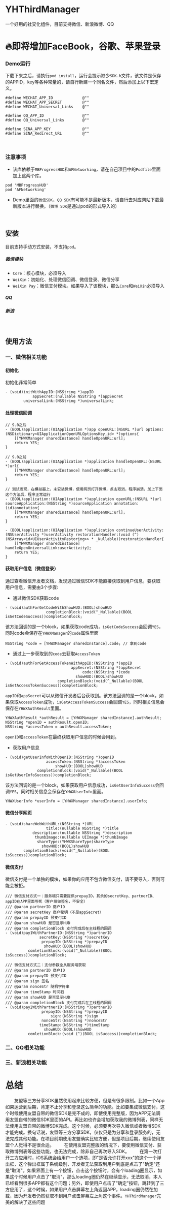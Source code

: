 # YHThirdManager
一个好用的社交化组件，目前支持微信、新浪微博、QQ

# 🔥即将增加FaceBook，谷歌、苹果登录

### Demo运行
下载下来之后，请执行`pod install`，运行会提示缺少`SDK.h`文件，该文件是保存的APPID，key等各种常量的，请自行新建一个同名文件，然后添加上以下宏定义。
```
#define WECHAT_APP_ID             @""
#define WECHAT_APP_SECRET         @""
#define WECHAT_Universal_Links    @""

#define QQ_APP_ID                 @""
#define QQ_Universal_Links        @""

#define SINA_APP_KEY              @""
#define SINA_Redirect_URL         @""
```
<br>

### 注意事项
- 该库依赖于`MBProgressHUD`和`AFNetworking`，请在自己项目中的`Podfile`里面加上这两个库。


```
pod 'MBProgressHUD'
pod 'AFNetworking'
```

- Demo里面的`微信SDK`，`QQ SDK`有可能不是最新版本，请自行去对应网站下载最新版本进行替换。（`微博 SDK`是通过pod的形式导入的）

<br/>

## 安装
目前支持手动方式安装，不支持`pod`。
##### 微信模块
- `Core`：核心模块，必须导入
- `WeiXin`：初始化、处理微信回调、微信登录、微信分享
- `WeiXin Pay`：微信支付模块。如果导入了该模块，那么`Core`和`WeiXin`必须导入

##### QQ

##### 新浪


<br/>

## 使用方法
### 一、微信相关功能
#### 初始化
初始化非常简单
```
- (void)initWithAppID:(NSString *)appID
            appSecret:(nullable NSString *)appSecret
        universalLink:(NSString *)universalLink;
```
#### 处理微信回调
```
// 9.0之后
- (BOOL)application:(UIApplication *)app openURL:(NSURL *)url options:(NSDictionary<UIApplicationOpenURLOptionsKey,id> *)options{
    [[YHWXManager sharedInstance] handleOpenURL:url];
    return YES;
}

// 9.0之前
- (BOOL)application:(UIApplication *)application handleOpenURL:(NSURL *)url{
    [[YHWXManager sharedInstance] handleOpenURL:url];
    return YES;
}

// 测试发现，在模拟器上，未安装微博，使用网页打开微博，点击取消，程序崩溃，加上下面这个方法后，程序正常运行
- (BOOL)application:(UIApplication *)application openURL:(NSURL *)url sourceApplication:(NSString *)sourceApplication annotation:(id)annotation{
    [[YHWXManager sharedInstance] handleOpenURL:url];
    return YES;
}

- (BOOL)application:(UIApplication *)application continueUserActivity:(NSUserActivity *)userActivity restorationHandler:(void (^)(NSArray<id<UIUserActivityRestoring>> * _Nullable))restorationHandler{
    [[YHWXManager sharedInstance] handleOpenUniversalLink:userActivity];
    return YES;
}
```

#### 获取用户信息（微信登录）
通过查看微信开发者文档，发现通过微信SDK不能直接获取到用户信息，要获取用户信息，需要由3个步骤:
- 通过微信SDK获取code

```
- (void)authForGetCodeWithShowHUD:(BOOL)showHUD
                  completionBlock:(void(^_Nullable)(BOOL isGetCodeSuccess))completionBlock;
```
该方法回调的是一个block，如果获取code成功，`isGetCodeSuccess`会回调`YES`，同时code会保存在`YHWXManager`的`code`属性里面

```
NSString *code = [YHWXManager sharedInstance].code; // 拿到code
```

- 通过上一步获取到的`code`去获取`AccessToken`

```
- (void)authForGetAccessTokenWithAppID:(NSString *)appID
                             appSecret:(NSString *)appSecret
                                  code:(NSString *)code
                               showHUD:(BOOL)showHUD
                       completionBlock:(void(^_Nullable)(BOOL isGetAccessTokenSuccess))completionBlock;
```
`appID`和`appSecret`可以从微信开发者后台获取到。该方法回调的是一个block，如果获取`AccessToken`成功，`isGetAccessTokenSuccess`会回调`YES`，同时相关信息会保存在`YHWXAuthResult`里面。
```
YHWXAuthResult *authResult = [YHWXManager sharedInstance].authResult;
NSString *openID = authResult.openID;
NSString *accessToken = authResult.accessToken;
```
`openID`和`accessToken`在最终获取用户信息的时候会用到。

- 获取用户信息

```
- (void)getUserInfoWithOpenID:(NSString *)openID
                  accessToken:(NSString *)accessToken
                      showHUD:(BOOL)showHUD
              completionBlock:(void(^_Nullable)(BOOL isGetUserInfoSuccess))completionBlock;
```
该方法回调的是一个block，如果获取用户信息成功，`isGetUserInfoSuccess`会回调`YES`。同时相关信息会保存在`YHWXUserInfo`里面。
```
YHWXUserInfo *userInfo = [YHWXManager sharedInstance].userInfo;
```


#### 微信分享网页
```
- (void)shareWebWithURL:(NSString *)URL
                  title:(nullable NSString *)title
            description:(nullable NSString *)description
             thumbImage:(nullable UIImage *)thumbImage
              shareType:(YHWXShareType)shareType
                showHUD:(BOOL)showHUD
        completionBlock:(void(^_Nullable)(BOOL isSuccess))completionBlock;
```

#### 微信支付
微信支付是一个单独的模块，如果你的应用不包含微信支付，请不要导入，否则可能会被拒。
```
/// 微信支付方式一：服务端只需要提供prepayID，其余的secretKey、partnerID、appID在APP里面写死（客户端做签名，不安全）
/// @param partnerID 商户ID
/// @param secretKey 商户秘钥（不是appSecret）
/// @param prepayID 预支付ID
/// @param showHUD 是否显示HUD
/// @param completionBlock 支付完成后在主线程的回调
- (void)pay1WithPartnerID:(NSString *)partnerID
               secretKey:(NSString *)secretKey
                prepayID:(NSString *)prepayID
                 showHUD:(BOOL)showHUD
          comletionBlock:(void(^_Nullable)(BOOL isSuccess))completionBlock;

/// 微信支付方式二：支付参数全从服务端获取
/// @param partnerID 商户ID
/// @param prepayID 预支付ID
/// @param sign 签名
/// @param nonceStr 随机字符串
/// @param timeStamp 时间戳
/// @param showHUD 是否显示HUD
/// @param completionBlock 支付完成后在主线程的回调
- (void)pay2WithPartnerID:(NSString *)partnerID
                prepayID:(NSString *)prepayID
                    sign:(NSString *)sign
                nonceStr:(NSString *)nonceStr
               timeStamp:(NSString *)timeStamp
                 showHUD:(BOOL)showHUD
          comletionBlock:(void (^)(BOOL isSuccess))completionBlock;
```


### 二、QQ相关功能

### 三、新浪相关功能







# 总结
&emsp;&emsp;友盟等三方分享SDK虽然使用起来比较方便，但是有很多限制。比如一个App如果运营到后期，肯定不止分享和登录这么简单的功能。比如要集成微信支付，这个时候使用友盟自带的微信SDK是完不成的，即使使用完整版，因为APP无法调用友盟自带的微信SDK里面的API。再比如也许会增加获取我的微博列表，同样无法使用友盟自带的微博SDK完成。这个时候，必须要再次导入微信或者微博SDK才能完成。换句话说，友盟等三方分享SDK，仅仅只是为分享和登录服务的，无法完成其他功能。在项目前期使用友盟确实比较方便，但是项目后期，继续使用友盟个人觉得不是很合适。
&emsp;&emsp;在使用友盟完整版的情况下，要使用微信支付、获取微博列表等这些功能，也无法完成，除非自己再次导入SDK。
&emsp;&emsp;在第一次打开三方应用时，iOS系统会给用户一个选项，即"是否允许打开xxx"的这个一个弹出框，这个弹出框属于系统级别，开发者无法获取到用户到底是点击了"确定"还是"取消"。如果界面上有一个按钮，点击这个按钮时，会有个loading圈显示，如果这个时候用户点击了"取消"，那么loading圈仍然在继续显示，无法取消，本人已经看到很多APP都有这个问题；另外，即使用户点击了"确定"按钮，跳转到了三方应用了，这个时候，如果用户点击屏幕左上角返回APP，loading圈仍然在加载，因为开发者仍然获取不到用户点击屏幕左上角这个事件。`YHThirdManager`完美的解决了这些问题








